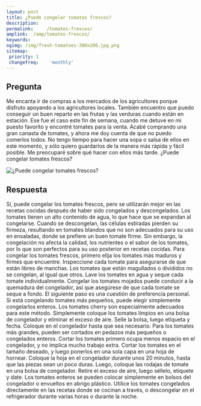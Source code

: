 ```yaml
---
layout: post
title: ¿Puede congelar tomates frescos?  
description: 
permalink:     /tomates-frescos/
amplink:  /amp/tomates-frescos/
keywords: 
ogimg: /img/fresh-tomatoes-300x206.jpg.png
sitemap:
 priority: 1
 changefreq:    'monthly'
---
```




## Pregunta

Me encanta ir de compras a los mercados de los agricultores porque disfruto apoyando a los agricultores locales. También encuentro que puedo conseguir un buen reparto en las frutas y las verduras cuando están en estación. Ese fue el caso este fin de semana, cuando me detuve en mi puesto favorito y encontré tomates para la venta. Acabé comprando una gran canasta de tomates, y ahora me doy cuenta de que no puedo comerlos todos. No tengo tiempo para hacer una sopa o salsa de ellos en este momento, y sólo quiero guardarlos de la manera más rápida y fácil posible. Me preocuparé sobre qué hacer con ellos más tarde. ¿Puede congelar tomates frescos?


![¿Puede congelar tomates frescos?](https://sepuedecongelar.com/img/fresh-tomatoes-300x206.jpg "¿Puede congelar tomates frescos?" )


## Respuesta

Sí, puede congelar los tomates frescos, pero se utilizarán mejor en las recetas cocidas después de haber sido congelados y descongelados. Los tomates tienen un alto contenido de agua, lo que hace que se expandan al congelarse. Cuando se descongelan, las células estiradas pierden su firmeza, resultando en tomates blandos que no son adecuados para su uso en ensaladas, donde se prefiere un buen tomate firme. Sin embargo, la congelación no afecta la calidad, los nutrientes o el sabor de los tomates, por lo que son perfectos para su uso posterior en recetas cocidas.
Para congelar los tomates frescos, primero elija los tomates más maduros y firmes que encuentre. Inspeccione cada tomate para asegurarse de que están libres de manchas. Los tomates que están magullados o divididos no se congelan, al igual que otros. Lave los tomates en agua y seque cada tomate individualmente. Congelar los tomates mojados puede conducir a la quemadura del congelador, así que asegúrese de que cada tomate se seque a fondo. El siguiente paso es una cuestión de preferencia personal.
Si está congelando tomates más pequeños, puede elegir simplemente congelarlos enteros. Los tomates cherry son especialmente adecuados para este método. Simplemente coloque los tomates limpios en una bolsa de congelador y eliminar el exceso de aire. Selle la bolsa, luego etiqueta y fecha. Coloque en el congelador hasta que sea necesario. Para los tomates más grandes, pueden ser cortados en pedazos más pequeños o congelados enteros. Cortar los tomates primero ocupa menos espacio en el congelador, y no implica mucho trabajo extra. Cortar los tomates en el tamaño deseado, y luego ponerlos en una sola capa en una hoja de hornear. Coloque la hoja en el congelador durante unos 20 minutos, hasta que las piezas sean un poco duras. Luego, coloque las rodajas de tomate en una bolsa de congelador. Retire el exceso de aire, luego séllelo, etiquete y date. Los tomates enteros se pueden colocar simplemente en bolsos del congelador o envueltos en abrigo plástico.
Utilice los tomates congelados directamente en las recetas donde se cocinan a través, o descongelar en el refrigerador durante varias horas o durante la noche.